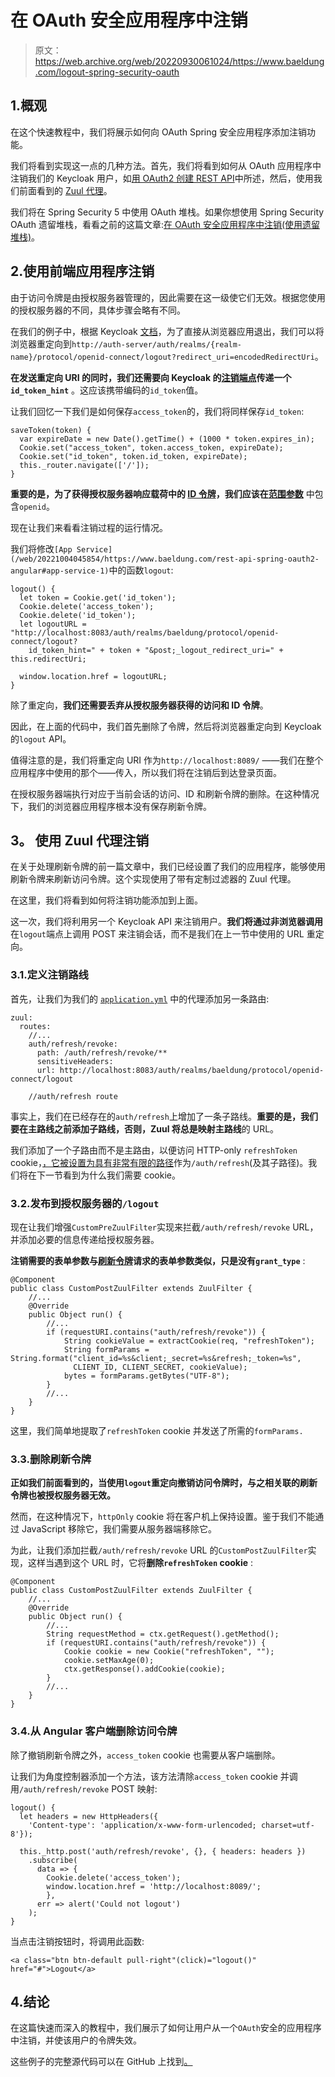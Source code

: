 # 在 OAuth 安全应用程序中注销

> 原文：<https://web.archive.org/web/20220930061024/https://www.baeldung.com/logout-spring-security-oauth>

## 1.概观

在这个快速教程中，我们将展示如何向 OAuth Spring 安全应用程序添加注销功能。

我们将看到实现这一点的几种方法。首先，我们将看到如何从 OAuth 应用程序中注销我们的 Keycloak 用户，如[用 OAuth2 创建 REST API](/web/20221004045854/https://www.baeldung.com/rest-api-spring-oauth2-angular)中所述，然后，使用我们前面看到的 [Zuul 代理](/web/20221004045854/https://www.baeldung.com/spring-security-oauth2-refresh-token-angular#zuul)。

我们将在 Spring Security 5 中使用 OAuth 堆栈。如果你想使用 Spring Security OAuth 遗留堆栈，看看之前的这篇文章:[在 OAuth 安全应用程序中注销(使用遗留堆栈)](/web/20221004045854/https://www.baeldung.com/logout-spring-security-oauth-legacy)。

## 2.使用前端应用程序注销

由于访问令牌是由授权服务器管理的，因此需要在这一级使它们无效。根据您使用的授权服务器的不同，具体步骤会略有不同。

在我们的例子中，根据 Keycloak [文档](https://web.archive.org/web/20221004045854/https://www.keycloak.org/docs/latest/securing_apps/#logout)，为了直接从浏览器应用退出，我们可以将浏览器重定向到`http://auth-server/auth/realms/{realm-name}/protocol/openid-connect/logout?redirect_uri=encodedRedirectUri`。

**在发送重定向 URI 的同时，我们还需要向 Keycloak 的[注销端点](https://web.archive.org/web/20221004045854/https://www.keycloak.org/docs-api/10.0/javadocs/org/keycloak/protocol/oidc/endpoints/LogoutEndpoint.html#logout-java.lang.String-java.lang.String-java.lang.String-java.lang.String-java.lang.String-)传递一个`id_token_hint`** 。这应该携带编码的`id_token`值。

让我们回忆一下我们是如何保存`access_token`的，我们将同样保存`id_token`:

```
saveToken(token) {
  var expireDate = new Date().getTime() + (1000 * token.expires_in);
  Cookie.set("access_token", token.access_token, expireDate);
  Cookie.set("id_token", token.id_token, expireDate);
  this._router.navigate(['/']);
} 
```

**重要的是，为了获得授权服务器响应载荷中的 [ID 令牌](https://web.archive.org/web/20221004045854/https://www.oauth.com/oauth2-servers/openid-connect/id-tokens/)，我们应该在[范围参数](/web/20221004045854/https://www.baeldung.com/rest-api-spring-oauth2-angular#app-service)** 中包含`openid`。

现在让我们来看看注销过程的运行情况。

我们将修改`[App Service](/web/20221004045854/https://www.baeldung.com/rest-api-spring-oauth2-angular#app-service-1)`中的函数`logout`:

```
logout() {
  let token = Cookie.get('id_token');
  Cookie.delete('access_token');
  Cookie.delete('id_token');
  let logoutURL = "http://localhost:8083/auth/realms/baeldung/protocol/openid-connect/logout?
    id_token_hint=" + token + "&post;_logout_redirect_uri=" + this.redirectUri;

  window.location.href = logoutURL;
}
```

除了重定向，**我们还需要丢弃从授权服务器获得的访问和 ID 令牌**。

因此，在上面的代码中，我们首先删除了令牌，然后将浏览器重定向到 Keycloak 的`logout` API。

值得注意的是，我们将重定向 URI 作为`http://localhost:8089/` ——我们在整个应用程序中使用的那个——传入，所以我们将在注销后到达登录页面。

在授权服务器端执行对应于当前会话的访问、ID 和刷新令牌的删除。在这种情况下，我们的浏览器应用程序根本没有保存刷新令牌。

## 3。 **使用 Zuul 代理注销**

在关于处理刷新令牌的前一篇文章中，我们已经设置了我们的应用程序，能够使用刷新令牌来刷新访问令牌。这个实现使用了带有定制过滤器的 Zuul 代理。

在这里，我们将看到如何将注销功能添加到上面。

这一次，我们将利用另一个 Keycloak API 来注销用户。**我们将通过非浏览器调用**在`logout`端点上调用 POST 来注销会话，而不是我们在上一节中使用的 URL 重定向。

### 3.1.定义注销路线

首先，让我们为我们的 [`application.yml`](/web/20221004045854/https://www.baeldung.com/spring-security-oauth2-refresh-token-angular#zuul) 中的代理添加另一条路由:

```
zuul:
  routes:
    //...
    auth/refresh/revoke:
      path: /auth/refresh/revoke/**
      sensitiveHeaders:
      url: http://localhost:8083/auth/realms/baeldung/protocol/openid-connect/logout

    //auth/refresh route
```

事实上，我们在已经存在的`auth/refresh`上增加了一条子路线。**重要的是，我们要在主路线之前添加子路线，否则，Zuul 将总是映射主路线**的 URL。

我们添加了一个子路由而不是主路由，以便访问 HTTP-only `refreshToken` cookie，[，它被设置为具有非常有限的路径](/web/20221004045854/https://www.baeldung.com/spring-security-oauth2-refresh-token-angular#extractToken)作为`/auth/refresh`(及其子路径)。我们将在下一节看到为什么我们需要 cookie。

### 3.2.发布到授权服务器的`/logout`

现在让我们增强`CustomPreZuulFilter`实现来拦截`/auth/refresh/revoke` URL，并添加必要的信息传递给授权服务器。

**注销需要的表单参数与[刷新令牌](/web/20221004045854/https://www.baeldung.com/spring-security-oauth2-refresh-token-angular#injectToken)请求的表单参数类似，只是没有`grant_type`** :

```
@Component 
public class CustomPostZuulFilter extends ZuulFilter { 
    //... 
    @Override 
    public Object run() { 
        //...
        if (requestURI.contains("auth/refresh/revoke")) {
            String cookieValue = extractCookie(req, "refreshToken");
            String formParams = String.format("client_id=%s&client;_secret=%s&refresh;_token=%s", 
              CLIENT_ID, CLIENT_SECRET, cookieValue);
            bytes = formParams.getBytes("UTF-8");
        }
        //...
    }
}
```

这里，我们简单地提取了`refreshToken` cookie 并发送了所需的`formParams.`

### 3.3.删除刷新令牌

**正如我们前面看到的，当使用`logout`重定向撤销访问令牌时，与之相关联的刷新令牌也被授权服务器无效。**

然而，在这种情况下，`httpOnly` cookie 将在客户机上保持设置。鉴于我们不能通过 JavaScript 移除它，我们需要从服务器端移除它。

为此，让我们添加拦截`/auth/refresh/revoke` URL 的`CustomPostZuulFilter`实现，这样当遇到这个 URL 时，它将**删除`refreshToken` cookie** :

```
@Component
public class CustomPostZuulFilter extends ZuulFilter {
    //...
    @Override
    public Object run() {
        //...
        String requestMethod = ctx.getRequest().getMethod();
        if (requestURI.contains("auth/refresh/revoke")) {
            Cookie cookie = new Cookie("refreshToken", "");
            cookie.setMaxAge(0);
            ctx.getResponse().addCookie(cookie);
        }
        //...
    }
}
```

### 3.4.从 Angular 客户端删除访问令牌

除了撤销刷新令牌之外，`access_token` cookie 也需要从客户端删除。

让我们为角度控制器添加一个方法，该方法清除`access_token` cookie 并调用`/auth/refresh/revoke` POST 映射:

```
logout() {
  let headers = new HttpHeaders({
    'Content-type': 'application/x-www-form-urlencoded; charset=utf-8'});

  this._http.post('auth/refresh/revoke', {}, { headers: headers })
    .subscribe(
      data => {
        Cookie.delete('access_token');
        window.location.href = 'http://localhost:8089/';
        },
      err => alert('Could not logout')
    );
}
```

当点击注销按钮时，将调用此函数:

```
<a class="btn btn-default pull-right"(click)="logout()" href="#">Logout</a>
```

## 4.结论

在这篇快速而深入的教程中，我们展示了如何让用户从一个`OAuth`安全的应用程序中注销，并使该用户的令牌失效。

这些例子的完整源代码可以在 GitHub 上找到[。](https://web.archive.org/web/20221004045854/https://github.com/Baeldung/spring-security-oauth/tree/master/oauth-rest)